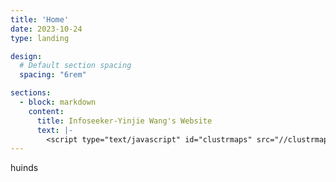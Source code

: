 ```yaml
---
title: 'Home'
date: 2023-10-24
type: landing

design:
  # Default section spacing
  spacing: "6rem"

sections:
  - block: markdown
    content:
      title: Infoseeker-Yinjie Wang's Website
      text: |-
        <script type="text/javascript" id="clustrmaps" src="//clustrmaps.com/map_v2.js?d=nEHw8740WQungj9ay1bY-OHYfJhxEQkfKYiqFdxZU2c&cl=ffffff&w=a"></script>
---
```

huinds
